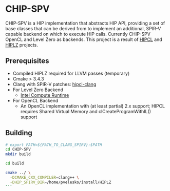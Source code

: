 # CHIP-SPV

CHIP-SPV is a HIP implementation that abstracts HIP API, providing a set of base classes that can be derived from to implement an additional, SPIR-V capable backend on which to execute HIP calls. Currently CHIP-SPV OpenCL and Level Zero as backends.
This project is a result of [HIPCL](https://github.com/cpc/hipcl) and [HIPLZ](https://github.com/jz10/anl-gt-gpu/) projects.

## Prerequisites

* Compiled HIPLZ required for LLVM passes (temporary)
* Cmake > 3.4.3
* Clang with SPIR-V patches: [hipcl-clang](https://github.com/cpc/hipcl-clang)
* For Level Zero Backend
  * [Intel Compute Runtime](https://github.com/intel/compute-runtime)
* For OpenCL Backend
  * An OpenCL implementation with (at least partial) 2.x support; HIPCL requires Shared Virtual Memory and clCreateProgramWithIL() support

## Building

````bash
# export PATH=${PATH_TO_CLANG_SPIRV}:$PATH
cd CHIP-SPV
mkdir build

cd build

cmake ../ \
  -DCMAKE_CXX_COMPILER=clang++ \
  -DHIP_SPIRV_DIR=/home/pvelesko/install/HIPLZ
```
